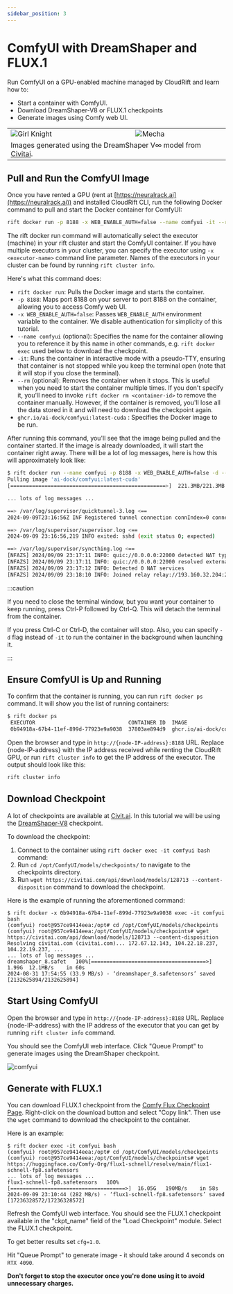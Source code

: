 ```yaml
---
sidebar_position: 3
---
```


# ComfyUI with DreamShaper and FLUX.1

Run ComfyUI on a GPU-enabled machine managed by CloudRift and learn how to:
- Start a container with ComfyUI.
- Download DreamShaper-V8 or FLUX.1 checkpoints
- Generate images using Comfy web UI.

<div>
    <div style={{ "justify-content": "center", "width": "100%", "text-align": "center" }}>
        <table style={{ "border-collapse": "collapse" }} >
            <tr style={{ "border": "none" }}>
                <td style={{ "border": "none" }}><img src={require("/static/img/dreamshaper-girl-knight.png").default} alt="Girl Knight"/></td>
                <td style={{ "border": "none" }}><img src={require("/static/img/dreamshaper-mecha.png").default} alt="Mecha"/></td>
            </tr>
            <tr style={{ "border": "none" }}>
                <td colspan="2" style={{ "border": "none" }}>Images generated using the DreamShaper V&infin; model from <a href="https://civitai.com/models/4384/dreamshaper">Civitai</a>.</td>
            </tr>
        </table>
    </div>
</div>

## Pull and Run the ComfyUI Image

Once you have rented a GPU (rent at [https://neuralrack.ai](https://neuralrack.ai)) and installed CloudRift CLI, run the 
following Docker command to pull and start the Docker container for ComfyUI:

```bash
rift docker run -p 8188 -x WEB_ENABLE_AUTH=false --name comfyui -it --rm ghcr.io/ai-dock/comfyui:latest-cuda
```

The rift docker run command will automatically select the executor (machine)
in your rift cluster and start the ComfyUI container. If you have multiple executors
in your cluster, you can specify the executor using `-x <executor-name>`
command line parameter. Names of the executors in your cluster
can be found by running `rift cluster info`.

Here's what this command does:

- `rift docker run`: Pulls the Docker image and starts the container.
- `-p 8188`: Maps port 8188 on your server to port 8188 on the container, allowing you to access Comfy web UI.
- `-x WEB_ENABLE_AUTH=false`: Passes `WEB_ENABLE_AUTH` environment variable to the container.
  We disable authentication for simplicity of this tutorial. 
- `--name comfyui` (optional): Specifies the name for the container
  allowing you to reference it by this name in other commands,
  e.g. `rift docker exec` used below to download the checkpoint.
- `-it`: Runs the container in interactive mode with a pseudo-TTY, ensuring that container is not
  stopped while you keep the terminal open (note that it will stop if you close the terminal).
- `--rm` (optional): Removes the container when it stops. This is useful when you need to start the container multiple times.
  If you don't specify it, you'll need to invoke `rift docker rm <container-id>` to remove the container manually. However, if the
  container is removed, you'll lose all the data stored in it and will need to download the checkpoint again.
- `ghcr.io/ai-dock/comfyui:latest-cuda` : Specifies the Docker image to be run.

After running this command, you'll see that the image being pulled and the container started.
If the image is already downloaded, it will start the container right away.
There will be a lot of log messages, here is how this will approximately look like:
```bash
$ rift docker run --name comfyui -p 8188 -x WEB_ENABLE_AUTH=false -d --rm ghcr.io/ai-dock/comfyui:latest-cuda
Pulling image 'ai-dock/comfyui:latest-cuda'
[==================================================>]  221.3MB/221.3MB

... lots of log messages ...

==> /var/log/supervisor/quicktunnel-3.log <==
2024-09-09T23:16:56Z INF Registered tunnel connection connIndex=0 connection=264e7605-3daf-47dc-a39b-ec2f698b757d event=0 ip=198.41.192.227 location=sjc01 protocol=http2

==> /var/log/supervisor/supervisor.log <==
2024-09-09 23:16:56,219 INFO exited: sshd (exit status 0; expected)

==> /var/log/supervisor/syncthing.log <==
[NFAZS] 2024/09/09 23:17:11 INFO: quic://0.0.0.0:22000 detected NAT type: Port restricted NAT
[NFAZS] 2024/09/09 23:17:11 INFO: quic://0.0.0.0:22000 resolved external address quic://98.42.0.120:22000 (via stun.syncthing.net:3478)
[NFAZS] 2024/09/09 23:17:12 INFO: Detected 0 NAT services
[NFAZS] 2024/09/09 23:18:10 INFO: Joined relay relay://193.160.32.204:22067

```

:::caution

If you need to close the terminal window, but you want your container to keep running,
press Ctrl-P followed by Ctrl-Q. This will detach the terminal from the container.

If you press Ctrl-C or Ctrl-D, the container will stop. Also, you can specify `-d` flag
instead of `-it` to run the container in the background when launching it.

:::

## Ensure ComfyUI is Up and Running

To confirm that the container is running, you can run `rift docker ps` command. It will show you the list of running containers:
```bash
$ rift docker ps
 EXECUTOR                              CONTAINER ID  IMAGE                                COMMAND  CREATED              STATUS   NAMES 
 0b94918a-67b4-11ef-899d-77923e9a9038  37803ae894d9  ghcr.io/ai-dock/comfyui:latest-cuda  init.sh  2024-08-31 17:39:29  Running  /comfyui
```

Open the browser and type in `http://{node-IP-address}:8188` URL. Replace {node-IP-address} with the IP address received while renting the
CloudRift GPU, or run `rift cluster info` to get the IP address of the executor. The output should look like this:
```bash
rift cluster info
```

## Download Checkpoint

A lot of checkpoints are available at [Civit.ai](https://civit.ai/). In this tutorial we will be using the
[DreamShaper-V8](https://civitai.com/models/4384/dreamshaper) checkpoint.

To download the checkpoint:
1. Connect to the container using `rift docker exec -it comfyui bash` command:
2. Run `cd /opt/ComfyUI/models/checkpoints/` to navigate to the checkpoints directory.
3. Run `wget https://civitai.com/api/download/models/128713 --content-disposition` command to download the checkpoint.

Here is the example of running the aforementioned command:
```
$ rift docker -x 0b94918a-67b4-11ef-899d-77923e9a9038 exec -it comfyui bash
(comfyui) root@957ce9414eea:/opt# cd /opt/ComfyUI/models/checkpoints
(comfyui) root@957ce9414eea:/opt/ComfyUI/models/checkpoints# wget https://civitai.com/api/download/models/128713 --content-disposition
Resolving civitai.com (civitai.com)... 172.67.12.143, 104.22.18.237, 104.22.19.237, ...
... lots of log messages ...
dreamshaper_8.safet   100%[=====================================>]   1.99G  12.1MB/s    in 60s     
2024-08-31 17:54:55 (33.9 MB/s) - ‘dreamshaper_8.safetensors’ saved [2132625894/2132625894]
```

## Start Using ComfyUI

Open the browser and type in `http://{node-IP-address}:8188` URL. Replace {node-IP-address} with the IP address of the
executor that you can get by running `rift cluster info` command.

You should see the ComfyUI web interface. Click "Queue Prompt" to generate images using the DreamShaper checkpoint.

![comfyui](/img/comfyui-screenshot.png)

## Generate with FLUX.1

You can download FLUX.1 checkpoint from the [Comfy Flux Checkpoint Page](https://huggingface.co/Comfy-Org/flux1-schnell/blob/main/flux1-schnell-fp8.safetensors).
Right-click on the download button and select "Copy link". Then use the `wget` command to download the checkpoint to the container.

Here is an example:
```
$ rift docker exec -it comfyui bash
(comfyui) root@957ce9414eea:/opt# cd /opt/ComfyUI/models/checkpoints
(comfyui) root@957ce9414eea:/opt/ComfyUI/models/checkpoints# wget https://huggingface.co/Comfy-Org/flux1-schnell/resolve/main/flux1-schnell-fp8.safetensors
... lots of log messages ...
flux1-schnell-fp8.safetensors   100%[=====================================>]  16.05G   190MB/s    in 58s
2024-09-09 23:10:44 (282 MB/s) - ‘flux1-schnell-fp8.safetensors’ saved [17236328572/17236328572]
```

Refresh the ComfyUI web interface. You should see the FLUX.1 checkpoint available in the "ckpt_name" field of the
"Load Checkpoint" module. Select the FLUX.1 checkpoint.

To get better results set `cfg=1.0`.

Hit "Queue Prompt" to generate image - it should take around 4 seconds on `RTX 4090`.

**Don't forget to stop the executor once you're done using it to avoid unnecessary charges.**
